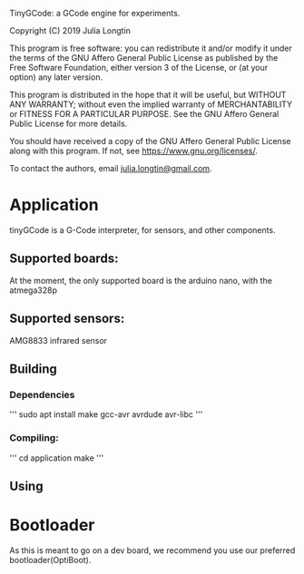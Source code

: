 TinyGCode: a GCode engine for experiments.

Copyright (C) 2019 Julia Longtin

This program is free software: you can redistribute it and/or modify
it under the terms of the GNU Affero General Public License as
published by the Free Software Foundation, either version 3 of the
License, or (at your option) any later version.

This program is distributed in the hope that it will be useful,
but WITHOUT ANY WARRANTY; without even the implied warranty of
MERCHANTABILITY or FITNESS FOR A PARTICULAR PURPOSE.  See the
GNU Affero General Public License for more details.

You should have received a copy of the GNU Affero General Public License
along with this program.  If not, see <https://www.gnu.org/licenses/>.

To contact the authors, email julia.longtin@gmail.com.

# Application

tinyGCode is a G-Code interpreter, for sensors, and other components.

## Supported boards:

At the moment, the only supported board is the arduino nano, with the atmega328p

## Supported sensors:

AMG8833 infrared sensor

## Building

### Dependencies

'''
sudo apt install make gcc-avr avrdude avr-libc
'''

### Compiling:

'''
cd application
make
'''

## Using

# Bootloader

As this is meant to go on a dev board, we recommend you use our preferred bootloader(OptiBoot).

